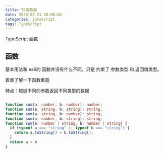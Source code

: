 ```yaml
---
title: TS函数篇
date: 2020-07-23 18:00:04
categories: javascript
tags: TypeScript
---
```


TypeScript 函数
<!-- more -->

## 函数

基本用法和 es6的 函数并没有什么不同，只是 约束了 参数类型 和 返回值类型。

着重了解一下函数重载

特点：根据不同的参数返回不同类型的数据

```ts

function sum(a: number, b: number): number;
function sum(a: string, b: string): string;
function sum(a: string, b: number): string;
function sum(a: number, b: string): string;
function sum(a: number | string, b: number | string) {
  if (typeof a === "string" || typeof b === "string") {
    return a.toString() + b.toString();
  }
  return a + b
}
```